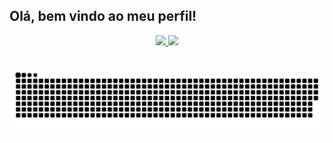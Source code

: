 ## Olá, bem vindo ao meu perfil!
<div align="center">
  <a href="https://github.com/JetStream-Deiv">
  <img height="180em" src="https://github-readme-stats.vercel.app/api?username=JetStream-Deiv&&theme=blue-green"/>
  <img height="180em" src="https://github-readme-stats.vercel.app/api/top-langs/?username=JetStream-Deiv&theme=blue-green"/>
</div>
<div style="display: inline_block"><br>
 
  ![Snake animation](https://github.com/JetStream-Deiv/JetStream-Deiv/blob/output/github-contribution-grid-snake.svg)
 
</div>

